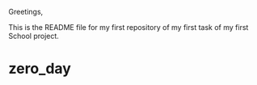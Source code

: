 Greetings,

This is the README file for my first repository of my first task of my first School project.

# zero_day
